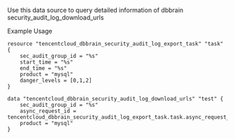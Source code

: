 Use this data source to query detailed information of dbbrain security_audit_log_download_urls

Example Usage

```hcl
resource "tencentcloud_dbbrain_security_audit_log_export_task" "task" {
	sec_audit_group_id = "%s"
	start_time = "%s"
	end_time = "%s"
	product = "mysql"
	danger_levels = [0,1,2]
}

data "tencentcloud_dbbrain_security_audit_log_download_urls" "test" {
	sec_audit_group_id = "%s"
	async_request_id = tencentcloud_dbbrain_security_audit_log_export_task.task.async_request_id
	product = "mysql"
}
```